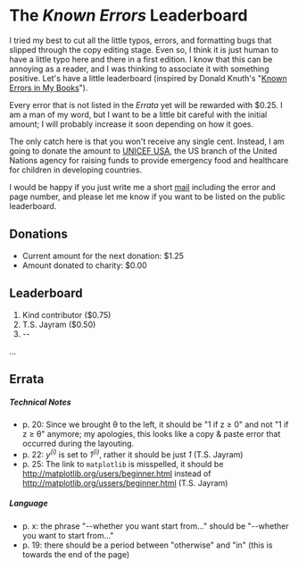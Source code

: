 The *Known Errors* Leaderboard
========================

I tried my best to cut all the little typos, errors, and formatting bugs that slipped through the copy editing stage. Even so, I think it is just human to have a little typo here and there in a first edition. I know that this can be annoying as a reader, and I was thinking to associate it with something positive. Let's have a little leaderboard (inspired by Donald Knuth's "[Known Errors in My Books](http://www-cs-faculty.stanford.edu/~uno/books.html)").

Every error that is not listed in the *Errata* yet will be rewarded with $0.25. I am a man of my word, but I want to be a little bit careful with the initial amount; I will probably increase it soon depending on how it goes.

The only catch here is that you won't receive any single cent. Instead, I am going to donate the amount to [UNICEF USA](http://www.unicefusa.org), the US branch of the United Nations agency for raising funds to provide emergency food and healthcare for children in developing countries.

I would be happy if you just write me a short [mail](mailto:mail@sebastianraschka.com) including the error and page number, and please let me know if you want to be listed on the public leaderboard.

## Donations

- Current amount for the next donation: $1.25
- Amount donated to charity: $0.00

## Leaderboard

1. Kind contributor ($0.75)
2. T.S. Jayram ($0.50)
3. --

...

## Errata

##### Technical Notes

- p. 20: Since we brought &theta; to the left, it should be "1 if z &#8805; 0" and not  "1 if z &#8805; &theta;" anymore; my apologies, this looks like a copy & paste error that occurred during the layouting.
- p. 22:  *y<sup>(i)</sup>* is set to *1<sup>(i)</sup>*, rather it should be just *1* (T.S. Jayram)
- p. 25:  The link to `matplotlib` is misspelled, it should be http://matplotlib.org/users/beginner.html instead of http://matplotlib.org/ussers/beginner.html (T.S. Jayram)


##### Language

- p. x: the phrase "--whether you want start from..." should be  "--whether you want to start from..."
- p. 19: there should be a period between "otherwise" and "in" (this is towards the end of the page)
